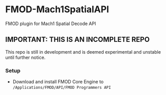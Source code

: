 # FMOD-Mach1SpatialAPI
FMOD plugin for Mach1 Spatial Decode API

## IMPORTANT: THIS IS AN INCOMPLETE REPO
This repo is still in development and is deemed experimental and unstable until further notice.

### Setup
- Download and install FMOD Core Engine to `/Applications/FMOD/API/FMOD Programmers API`
